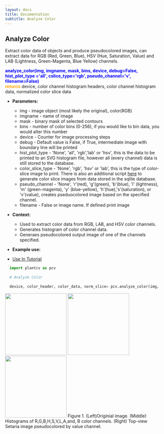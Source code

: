 ```yaml
---
layout: docs
title: Documentation
subtitle: Analyze Color
---
```


## Analyze Color

Extract color data of objects and produce pseudocolored images, can extract data for RGB (Red, Green, Blue), HSV (Hue, Saturation, Value) and LAB (Lightness, Green-Magenta, Blue Yellow) channels.

<font color='blue'><b>analyze\_color(img, imgname, mask, bins, device, debug=False, hist\_plot\_type ='all', cslice\_type='rgb', pseudo\_channel='v', filename=False)</b></font><br>
<font color='orange'><b>returns</b></font> device, color channel histogram headers, color channel histogram data, normalized color slice data<br>

- **Parameters:**   
  - img - image object (most likely the original), color(RGB)
  - imgname - name of image
  - mask - binary mask of selected contours
  - bins - number of color bins (0-256), if you would like to bin data, you would alter this number
  - device - Counter for image processing steps
  - debug - Default value is False, if True, intermediate image with boundary line will be printed
  - hist\_plot\_type - 'None', 'all', 'rgb','lab' or 'hsv', this is the data to be printed to an SVG histogram file, however all (every channel) data is still stored to the database.
  - color\_slice\_type - 'None', 'rgb', 'hsv' or 'lab', this is the type of color-slice image to print. There is also an additional script [here]() to generate color slice images from data stored in the sqlite database.
  - pseudo\_channel - 'None', 'r'(red), 'g'(green), 'b'(blue), 'l' (lightness), 'm' (green-magenta), 'y' (blue-yellow), 'h'(hue),'s'(saturation), or 'v'(value), creates pseduocolored image based on the specified channel.
  - filename - False or image name. If defined print image
   
   
- **Context:**  
  - Used to extract color data from RGB, LAB, and HSV color channels.
  - Generates histogram of color channel data.
  - Generaes pseudocolored output image of one of the channels specified.

- **Example use:**  

 - [Use In Tutorial]()
 
  ```python
    import plantcv as pcv
    
    # Analyze Color
        
    device, color_header, color_data, norm_slice= pcv.analyze_color(img, imagename, mask, 256, device, debug=True, 'all', 'rgb', 'v', /home/malia/analyze_color.png)

  ```
  <a href="{{site.baseurl}}/img/documentation_images/analyze_color/Dp1AA002292-2014-02-05 16_28_08-D001dr_012014-VIS_TV_z1.png" target="_blank">
  <img src="{{site.baseurl}}/img/documentation_images/analyze_color/Dp1AA002292-2014-02-05 16_28_08-D001dr_012014-VIS_TV_z1.png" height="200"></a>
  <a href="{{site.baseurl}}/img/documentation_images/analyze_color/Dp1AA002292-2014-02-05 16_28_08-D001dr_012014-VIS_TV_z1png_all_hist.png" target="_blank">
  <img src="{{site.baseurl}}/img/documentation_images/analyze_color/Dp1AA002292-2014-02-05 16_28_08-D001dr_012014-VIS_TV_z1png_all_hist.png" height="200"></a>
  <a href="{{site.baseurl}}/img/documentation_images/analyze_color/Dp1AA002292-2014-02-05 16_28_08-D001dr_012014-VIS_TV_z1png_v_pseduo_on_img.png" target="_blank">
  <img src="{{site.baseurl}}/img/documentation_images/analyze_color/Dp1AA002292-2014-02-05 16_28_08-D001dr_012014-VIS_TV_z1png_v_pseduo_on_img.png" height="200"></a>  
  Figure 1. (Left)Originial image. (Middle) Histograms of R,G,B,H,S,V,L,A,and, B color channels. (Right) Top-view Setaria image pseudocolored by value channel.
 

